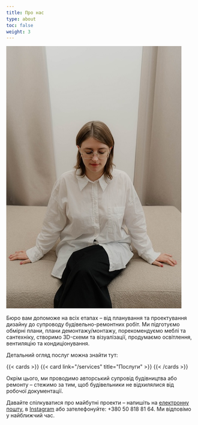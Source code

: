 ```yaml
---
title: Про нас
type: about
toc: false
weight: 3
---
```


![nastia](nastia.jpg)

Бюро вам допоможе на всіх етапах – від планування та проектування дизайну до супроводу будівельно-ремонтних робіт. Ми підготуємо обмірні плани, плани демонтажу/монтажу, порекомендуємо меблі та сантехніку, створимо 3D-схеми та візуалізації, продумаємо освітлення, вентиляцію та кондиціонування. 

Детальний огляд послуг можна знайти тут:

{{< cards >}}
  {{< card link="/services" title="Послуги" >}}
{{< /cards >}}

Окрім цього, ми проводимо авторський супровід будівництва або ремонту – стежимо за тим, щоб будівельники не відхилялися від робочої документації.

Давайте спілкуватися про майбутні проекти – напишіть на [електронну пошту](mailto:landusheva.buro@gmail.com), в [Instagram](https://www.instagram.com/muso.story) або зателефонуйте: +380 50 818 81 64. Ми відповімо у найближчий час.
